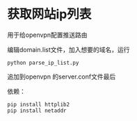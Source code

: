 # 获取网站ip列表

用于给openvpn配置推送路由

编辑domain.list文件，加入想要的域名，运行

	python parse_ip_list.py

追加到openvpn 的server.conf文件最后

依赖：

	pip install httplib2
	pip install netaddr
